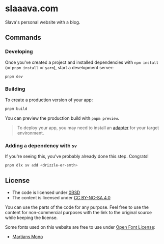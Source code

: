 # slaaava.com

Slava's personal website with a blog.

## Commands

### Developing

Once you've created a project and installed dependencies with `npm install` (or `pnpm install` or `yarn`), start a development server:

```bash
pnpm dev
```

### Building

To create a production version of your app:

```bash
pnpm build
```

You can preview the production build with `pnpm preview`.

> To deploy your app, you may need to install an [adapter](https://svelte.dev/docs/kit/adapters) for your target environment.

### Adding a dependency with `sv`

If you're seeing this, you've probably already done this step. Congrats!

```bash
pnpm dlx sv add <drizzle-or-smth>
```

## License

- The code is licensed under [0BSD](./0BSD.md)
- The content is licensed under [CC BY-NC-SA 4.0](./CC.md)

You can use the parts of the code for any purpose. Feel free to use the content for non-commercial purposes with the link to the original source while keeping the license.

Some fonts used on this website are free to use under [Open Font License](https://openfontlicense.org/):

- [Martians Mono](https://github.com/evilmartians/mono)
